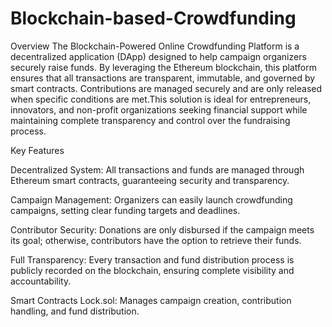 # Blockchain-based-Crowdfunding
Overview
The Blockchain-Powered Online Crowdfunding Platform is a decentralized application (DApp) designed to help campaign organizers securely raise funds. By leveraging the Ethereum blockchain, this platform ensures that all transactions are transparent, immutable, and governed by smart contracts. Contributions are managed securely and are only released when specific conditions are met.This solution is ideal for entrepreneurs, innovators, and non-profit organizations seeking financial support while maintaining complete transparency and control over the fundraising process.

Key Features

Decentralized System: All transactions and funds are managed through Ethereum smart contracts, guaranteeing security and transparency.

Campaign Management: Organizers can easily launch crowdfunding campaigns, setting clear funding targets and deadlines.

Contributor Security: Donations are only disbursed if the campaign meets its goal; otherwise, contributors have the option to retrieve their funds.

Full Transparency: Every transaction and fund distribution process is publicly recorded on the blockchain, ensuring complete visibility and accountability.

Smart Contracts
Lock.sol: Manages campaign creation, contribution handling, and fund distribution.
